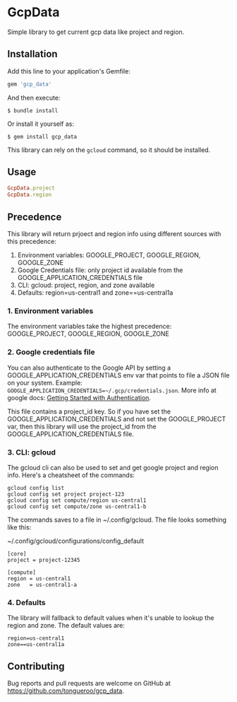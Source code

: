 # GcpData

Simple library to get current gcp data like project and region.

## Installation

Add this line to your application's Gemfile:

```ruby
gem 'gcp_data'
```

And then execute:

    $ bundle install

Or install it yourself as:

    $ gem install gcp_data

This library can rely on the `gcloud` command, so it should be installed.

## Usage

```ruby
GcpData.project
GcpData.region
```

## Precedence

This library will return prjoect and region info using different sources with this precedence:

1. Environment variables: GOOGLE_PROJECT, GOOGLE_REGION, GOOGLE_ZONE
2. Google Credentials file: only project id available from the GOOGLE\_APPLICATION_CREDENTIALS file
3. CLI: gcloud: project, region, and zone available
4. Defaults: region=us-central1 and zone==us-central1a

### 1. Environment variables

The environment variables take the highest precedence: GOOGLE_PROJECT, GOOGLE_REGION, GOOGLE_ZONE

### 2. Google credentials file

You can also authenticate to the Google API by setting a GOOGLE\_APPLICATION_CREDENTIALS env var that points to file a JSON file on your system. Example: `GOOGLE_APPLICATION_CREDENTIALS=~/.gcp/credentials.json`. More info at google docs: [Getting Started with Authentication](https://cloud.google.com/docs/authentication/getting-started).

This file contains a project_id key. So if you have set the GOOGLE\_APPLICATION_CREDENTIALS and not set the GOOGLE_PROJECT var, then this library will use the project_id from the GOOGLE\_APPLICATION_CREDENTIALS file.

### 3. CLI: gcloud

The gcloud cli can also be used to set and get google project and region info. Here's a cheatsheet of the commands:

    gcloud config list
    gcloud config set project project-123
    gcloud config set compute/region us-central1
    gcloud config set compute/zone us-central1-b

The commands saves to a file in ~/.config/gcloud. The file looks something like this:

~/.config/gcloud/configurations/config_default

    [core]
    project = project-12345

    [compute]
    region = us-central1
    zone   = us-central1-a

### 4. Defaults

The library will fallback to default values when it's unable to lookup the region and zone. The default values are:

    region=us-central1
    zone==us-central1a

## Contributing

Bug reports and pull requests are welcome on GitHub at https://github.com/tongueroo/gcp_data.

